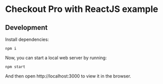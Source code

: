 # Checkout Pro with ReactJS example

## Development

Install dependencies:

```
npm i
```

Now, you can start a local web server by running:

```
npm start
```

And then open http://localhost:3000 to view it in the browser.
